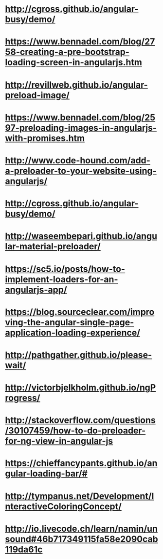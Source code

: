 # http://cgross.github.io/angular-busy/demo/
# https://www.bennadel.com/blog/2758-creating-a-pre-bootstrap-loading-screen-in-angularjs.htm
# http://revillweb.github.io/angular-preload-image/
# https://www.bennadel.com/blog/2597-preloading-images-in-angularjs-with-promises.htm
# http://www.code-hound.com/add-a-preloader-to-your-website-using-angularjs/
# http://cgross.github.io/angular-busy/demo/
# http://waseembepari.github.io/angular-material-preloader/
# https://sc5.io/posts/how-to-implement-loaders-for-an-angularjs-app/
# https://blog.sourceclear.com/improving-the-angular-single-page-application-loading-experience/
# http://pathgather.github.io/please-wait/
# http://victorbjelkholm.github.io/ngProgress/
# http://stackoverflow.com/questions/30107459/how-to-do-preloader-for-ng-view-in-angular-js
# https://chieffancypants.github.io/angular-loading-bar/#
# http://tympanus.net/Development/InteractiveColoringConcept/
# http://io.livecode.ch/learn/namin/unsound#46b717349115fa58e2090cab119da61c
